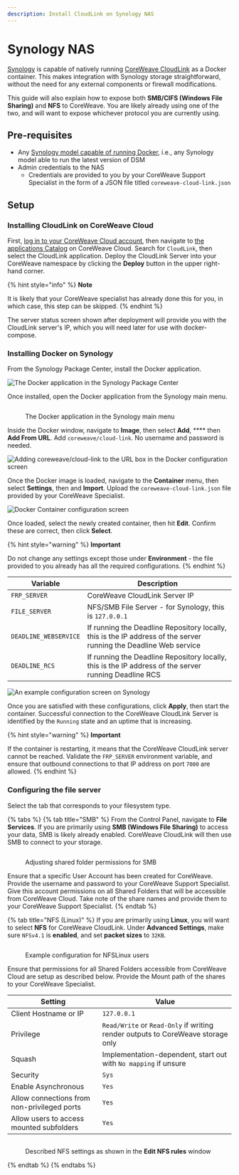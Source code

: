 ```yaml
---
description: Install CloudLink on Synology NAS
---
```


# Synology NAS

[Synology](https://www.synology.com) is capable of natively running [CoreWeave CloudLink](./#cloud-link) as a Docker container. This makes integration with Synology storage straightforward, without the need for any external components or firewall modifications.

This guide will also explain how to expose both **SMB/CIFS (Windows File Sharing)** and **NFS** to CoreWeave. You are likely already using one of the two, and will want to expose whichever protocol you are currently using.

## Pre-requisites

* Any [Synology model capable of running Docker](https://www.synology.com/en-us/dsm/packages/Docker), i.e., any Synology model able to run the latest version of DSM
* Admin credentials to the NAS
  * Credentials are provided to you by your CoreWeave Support Specialist in the form of a JSON file titled `coreweave-cloud-link.json`

## Setup

### Installing CloudLink on CoreWeave Cloud

First, [log in to your CoreWeave Cloud account](https://cloud.coreweave.com), then navigate to [the applications Catalog](https://apps.coreweave.com/) on CoreWeave Cloud. Search for `CloudLink`, then select the CloudLink application. Deploy the CloudLink Server into your CoreWeave namespace by clicking the **Deploy** button in the upper right-hand corner.

{% hint style="info" %}
&#x20;**Note**

It is likely that your CoreWeave specialist has already done this for you, in which case, this step can be skipped.
{% endhint %}

The server status screen shown after deployment will provide you with the CloudLink server's IP, which you will need later for use with docker-compose.

### Installing Docker on Synology

From the Synology Package Center, install the Docker application.

![The Docker application in the Synology Package Center](../../../.gitbook/assets/screen-shot-2021-03-05-at-2.42.49-pm.png)

Once installed, open the Docker application from the Synology main menu.

<figure><img src="../../../.gitbook/assets/image (50) (1).png" alt=""><figcaption><p>The Docker application in the Synology main menu</p></figcaption></figure>

Inside the Docker window, navigate to **Image**, then select **Add**, **** then **Add From URL**. Add `coreweave/cloud-link`. No username and password is needed.

![Adding coreweave/cloud-link to the URL box in the Docker configuration screen](../../../.gitbook/assets/screen-shot-2021-03-05-at-2.43.55-pm.png)

Once the Docker image is loaded, navigate to the **Container** menu, then select **Settings**, then and **Import**. Upload the `coreweave-cloud-link.json` file provided by your CoreWeave Specialist.

![Docker Container configuration screen](../../../.gitbook/assets/screen-shot-2021-03-05-at-4.55.35-pm.png)

Once loaded, select the newly created container, then hit **Edit**. Confirm these are correct, then click **Select**.

{% hint style="warning" %}
**Important**

Do not change any settings except those under **Environment** - the file provided to you already has all the required configurations.&#x20;
{% endhint %}

| Variable              | Description                                                                                                       |
| --------------------- | ----------------------------------------------------------------------------------------------------------------- |
| `FRP_SERVER`          | CoreWeave CloudLink Server IP                                                                                     |
| `FILE_SERVER`         | NFS/SMB File Server - for Synology, this is `127.0.0.1`                                                           |
| `DEADLINE_WEBSERVICE` | If running the Deadline Repository locally, this is the IP address of the server running the Deadline Web service |
| `DEADLINE_RCS`        | If running the Deadline Repository locally, this is the IP address of the server running Deadline RCS             |

![An example configuration screen on Synology](../../../.gitbook/assets/screen-shot-2021-03-05-at-5.06.50-pm.png)

Once you are satisfied with these configurations, click **Apply**, then start the container. Successful connection to the CoreWeave CloudLink Server is identified by the `Running` state and an uptime that is increasing.

{% hint style="warning" %}
**Important**

If the container is restarting, it means that the CoreWeave CloudLink server cannot be reached. Validate the `FRP_SERVER` environment variable, and ensure that outbound connections to that IP address on port `7000` are allowed.
{% endhint %}

### Configuring the file server

Select the tab that corresponds to your filesystem type.

{% tabs %}
{% tab title="SMB" %}
From the Control Panel, navigate to **File Services**. If you are primarily using **SMB (Windows File Sharing)** to access your data, SMB is likely already enabled. CoreWeave CloudLink will then use SMB to connect to your storage.

<figure><img src="../../../.gitbook/assets/image (35) (1).png" alt=""><figcaption><p>Adjusting shared folder permissions for SMB</p></figcaption></figure>



Ensure that a specific User Account has been created for CoreWeave. Provide the username and password to your CoreWeave Support Specialist. Give this account permissions on all Shared Folders that will be accessible from CoreWeave Cloud. Take note of the share names and provide them to your CoreWeave Support Specialist.
{% endtab %}

{% tab title="NFS (Linux)" %}
If you are primarily using **Linux**, you will want to select **NFS** for CoreWeave CloudLink. Under **Advanced Settings**, make sure `NFSv4.1` is **enabled**, and set **packet sizes** to `32KB`.

<figure><img src="../../../.gitbook/assets/image (46).png" alt=""><figcaption><p>Example configuration for NFSLinux users</p></figcaption></figure>



Ensure that permissions for all Shared Folders accessible from CoreWeave Cloud are setup as described below. Provide the Mount path of the shares to your CoreWeave Specialist.



| Setting                                     | Value                                                                           |
| ------------------------------------------- | ------------------------------------------------------------------------------- |
| Client Hostname or IP                       | `127.0.0.1`                                                                     |
| Privilege                                   | `Read/Write` or `Read-Only` if writing render outputs to CoreWeave storage only |
| Squash                                      | Implementation-dependent, start out with `No mapping` if unsure                 |
| Security                                    | `Sys`                                                                           |
| Enable Asynchronous                         | `Yes`                                                                           |
| Allow connections from non-privileged ports | `Yes`                                                                           |
| Allow users to access mounted subfolders    | `Yes`                                                                           |



<figure><img src="../../../.gitbook/assets/image (31).png" alt=""><figcaption><p>Described NFS settings as shown in the <strong>Edit NFS rules</strong> window</p></figcaption></figure>
{% endtab %}
{% endtabs %}
